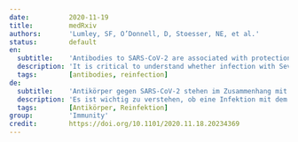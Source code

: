 ```yaml
---
date:          2020-11-19
title:         medRxiv
authors:       'Lumley, SF, O’Donnell, D, Stoesser, NE, et al.'
status:        default
en:
  subtitle:    'Antibodies to SARS-CoV-2 are associated with protection against reinfection'
  description: 'It is critical to understand whether infection with Severe Acute Respiratory Syndrome Coronavirus 2 (SARS-CoV-2) protects from subsequent reinfection. We investigated the incidence of SARS-CoV-2 PCR-positive results in seropositive and seronegative healthcare workers (HCWs) attending asymptomatic and symptomatic staff testing at Oxford University Hospitals, UK. Baseline antibody status was determined using anti-spike and/or anti-nucleocapsid IgG assays and staff followed for up to 30 weeks. We used Poisson regression to estimate the relative incidence of PCR-positive results and new symptomatic infection by antibody status, accounting for age, gender and changes in incidence over time. A total of 12219 HCWs participated and had anti-spike IgG measured, 11052 were followed up after negative and 1246 after positive antibody results including 79 who seroconverted during follow up. 89 PCR-confirmed symptomatic infections occurred in seronegative individuals (0.46 cases per 10,000 days at risk) and no symptomatic infections in those with anti-spike antibodies. Additionally, 76 (0.40/10,000 days at risk) anti-spike IgG seronegative individuals had PCR-positive tests in asymptomatic screening, compared to 3 (0.21/10,000 days at risk) seropositive individuals. Overall, positive baseline anti-spike antibodies were associated with lower rates of PCR-positivity (with or without symptoms). Rate ratios were similar using anti-nucleocapsid IgG alone or combined with anti-spike IgG to determine baseline status. Prior SARS-CoV-2 infection that generated antibody responses offered protection from reinfection for most people in the six months following infection. Further work is required to determine the long-term duration and correlates of post-infection immunity.'
  tags:        [antibodies, reinfection]
de:
  subtitle:    'Antikörper gegen SARS-CoV-2 stehen im Zusammenhang mit dem Schutz vor Reinfektionen'
  description: 'Es ist wichtig zu verstehen, ob eine Infektion mit dem Coronavirus 2 des Schweren Akuten Respiratorischen Syndroms (SARS-CoV-2) vor einer späteren Reinfektion schützt. Wir untersuchten die Häufigkeit von SARS-CoV-2 PCR-positiven Ergebnissen bei seropositiven und seronegativen Mitarbeitern des Gesundheitswesens, die an asymptomatischen und symptomatischen Personaltests an den Universitätskliniken Oxford, UK, teilnahmen. Der Antikörperstatus wurde anhand von Anti-Spike- und/oder Anti-Nukleokapsid-IgG-Tests bestimmt, und die Mitarbeiter wurden bis zu 30 Wochen lang beobachtet. Mit Hilfe einer Poisson-Regression wurde die relative Häufigkeit von PCR-positiven Ergebnissen und neuen symptomatischen Infektionen nach Antikörperstatus geschätzt, wobei Alter, Geschlecht und Veränderungen der Häufigkeit im Laufe der Zeit berücksichtigt wurden. Insgesamt nahmen 12219 Beschäftigte des Gesundheitswesens an der Studie teil, bei denen Anti-Spike-IgG gemessen wurde. 11052 wurden nach negativen und 1246 nach positiven Antikörperergebnissen nachbeobachtet, darunter 79, die während der Nachbeobachtung serokonvertierten. 89 PCR-bestätigte symptomatische Infektionen traten bei seronegativen Personen auf (0,46 Fälle pro 10 000 Risikotage), keine symptomatischen Infektionen bei Personen mit Anti-Spike-Antikörpern. Darüber hinaus wurden bei 76 (0,40/10.000 Risikotage) seronegativen Personen mit Anti-Spike-IgG-Antikörpern im Rahmen eines asymptomatischen Screenings PCR-positive Tests durchgeführt, verglichen mit 3 (0,21/10.000 Risikotage) seropositiven Personen. Insgesamt waren positive Anti-Spike-Antikörper in der Ausgangssituation mit niedrigeren Raten von PCR-Positivität (mit oder ohne Symptome) verbunden. Bei Verwendung von Anti-Nukleokapsid-IgG allein oder in Kombination mit Anti-Spike-IgG zur Bestimmung des Ausgangsstatus waren die Ratenverhältnisse ähnlich. Eine frühere SARS-CoV-2-Infektion, die eine Antikörperreaktion hervorrief, bot den meisten Personen in den sechs Monaten nach der Infektion Schutz vor einer erneuten Infektion. Weitere Arbeiten sind erforderlich, um die langfristige Dauer und die Korrelate der Immunität nach der Infektion zu bestimmen.' 
  tags:        [Antikörper, Reinfektion]
group:         'Immunity'
credit:        https://doi.org/10.1101/2020.11.18.20234369
---
```


